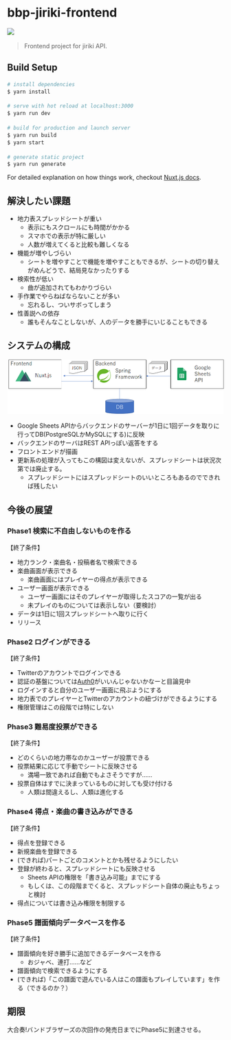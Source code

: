 # bbp-jiriki-frontend

![](https://travis-ci.com/gogotea55t/bbp-jiriki-frontend.svg?branch=master)

> Frontend project for jiriki API.

## Build Setup

``` bash
# install dependencies
$ yarn install

# serve with hot reload at localhost:3000
$ yarn run dev

# build for production and launch server
$ yarn run build
$ yarn start

# generate static project
$ yarn run generate
```
For detailed explanation on how things work, checkout [Nuxt.js docs](https://nuxtjs.org).

## 解決したい課題

* 地力表スプレッドシートが重い
    * 表示にもスクロールにも時間がかかる
    * スマホでの表示が特に厳しい
    * 人数が増えてくると比較も難しくなる
* 機能が増やしづらい
    * シートを増やすことで機能を増やすこともできるが、シートの切り替えがめんどうで、結局見なかったりする
* 検索性が低い
    * 曲が追加されてもわかりづらい
* 手作業でやらねばならないことが多い
    * 忘れるし、ついサボってしまう
* 性善説への依存
    * 誰もそんなことしないが、人のデータを勝手にいじることもできる

## システムの構成

![システム構成図](/docs/system01.png)

* Google Sheets APIからバックエンドのサーバーが1日に1回データを取りに行ってDB(PostgreSQLかMySQLにする)に反映
* バックエンドのサーバはREST APIっぽい返答をする
* フロントエンドが描画
* 更新系の処理が入ってもこの構図は変えないが、スプレッドシートは状況次第では廃止する。
    * スプレッドシートにはスプレッドシートのいいところもあるのでできれば残したい

## 今後の展望

### Phase1 検索に不自由しないものを作る

【終了条件】

* 地力ランク・楽曲名・投稿者名で検索できる
* 楽曲画面が表示できる
    * 楽曲画面にはプレイヤーの得点が表示できる
* ユーザー画面が表示できる
    * ユーザー画面にはそのプレイヤーが取得したスコアの一覧が出る
    * 未プレイのものについては表示しない（要検討）
* データは1日に1回スプレッドシートへ取りに行く
* リリース

### Phase2 ログインができる

【終了条件】

* Twitterのアカウントでログインできる
* 認証の基盤については[Auth0](https://auth0.com/jp/)がいいんじゃないかなーと目論見中
* ログインすると自分のユーザー画面に飛ぶようにする
* 地力表でのプレイヤーとTwitterのアカウントの紐づけができるようにする
* 権限管理はこの段階では特にしない

### Phase3 難易度投票ができる

【終了条件】

* どのくらいの地力帯なのかユーザーが投票できる
* 投票結果に応じて手動でシートに反映させる
    * 満場一致であれば自動でもよさそうですが……
* 投票自体はすでに決まっているものに対しても受け付ける
    * 人類は間違えるし、人類は進化する

### Phase4 得点・楽曲の書き込みができる

【終了条件】

* 得点を登録できる
* 新規楽曲を登録できる
* (できれば)パートごとのコメントとかも残せるようにしたい
* 登録が終わると、スプレッドシートにも反映させる
    * Sheets APIの権限を「書き込み可能」までにする
    * もしくは、この段階までくると、スプレッドシート自体の廃止もちょっと検討
* 得点については書き込み権限を制限する

### Phase5 譜面傾向データベースを作る

【終了条件】

* 譜面傾向を好き勝手に追加できるデータベースを作る
    * おジャベ、連打……など
* 譜面傾向で検索できるようにする
* (できれば)「この譜面で遊んでいる人はこの譜面もプレイしています」を作る（できるのか？）

## 期限

大合奏!バンドブラザーズの次回作の発売日までにPhase5に到達させる。
